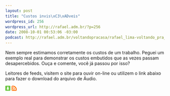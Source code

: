 ```yaml
--- 
layout: post
title: "Custos invis\xC3\xADveis"
wordpress_id: 256
wordpress_url: http://rafael.adm.br/?p=256
date: 2008-10-01 00:53:06 -03:00
podcast: http://rafael.adm.br/voltandopracasa/rafael_lima-voltando_pra_casa-0023.mp3
---
```

Nem sempre estimamos corretamente os custos de um trabalho. Peguei um exemplo real para demonstrar os custos embutidos que as vezes passam desapercebidos. Ouça e comente, você já passou por isso?

Leitores de feeds, visitem o site para ouvir on-line ou utilizem o link abaixo para fazer o download do arquivo de Áudio.

<a class="noborder" href="http://rafael.adm.br/voltandopracasa/rafael_lima-voltando_pra_casa-0023.mp3" title="Download"><img src="/wp-content/themes/rafael_lima-rockinblue/images/download_green.gif" border="0" alt="Download" /></a> <a class="noborder" href="http://feeds.feedburner.com/rafael_lima_podcast" title="RSS"><img src="/wp-content/themes/rafael_lima-rockinblue/images/icn-feed-16x16.png" border="0" alt="RSS" /></a>

